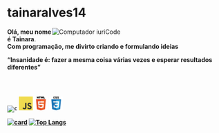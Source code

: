 # tainaralves14
<img src="https://raw.githubusercontent.com/MicaelliMedeiros/micaellimedeiros/master/image/computer-illustration.png" min-width="400px" max-width="400px" width="400px" align="right" alt="Computador iuriCode">

<p align="left"> 
 <strong> Olá, meu nome é Tainara</strong>.<br>
 <strong>Com programação, me divirto criando e formulando ideias<strong>
 
 
 <strong>“Insanidade é: fazer a mesma coisa várias vezes e esperar resultados diferentes”<strong>
 
</p>
<img 
  src["https://www.canva.com/design/DAFLA8HzGkg/yhAf35-15vLCl2HOYX5dJg/watchutm_content=DAFLA8HzGkg&utm_campaign=designshare&utm_medium=link&utm_source=publishsharelink"](https://www.canva.com/design/DAFLA8HzGkg/view)>

 ##
 
 
<code><img height="32" src="https://cdn.iconscout.com/icon/free/png-512/c-programming-569564.png" alt="c"/></code>
<code><img height="32" src="https://raw.githubusercontent.com/github/explore/80688e429a7d4ef2fca1e82350fe8e3517d3494d/topics/javascript/javascript.png" alt="Javascript"/></code>
<code><img height="32" src="https://raw.githubusercontent.com/github/explore/80688e429a7d4ef2fca1e82350fe8e3517d3494d/topics/html/html.png" alt="HTML5"/></code>
<code><img height="32" src="https://raw.githubusercontent.com/github/explore/80688e429a7d4ef2fca1e82350fe8e3517d3494d/topics/css/css.png" alt="CSS"/></code>



  
  
  
  

[![card](https://github-readme-stats.vercel.app/api?username=tainaraalves14&theme=default&show_icons=true)](https://github.com/tainaraalves14/github-readme-stats) [![Top Langs](https://github-readme-stats.vercel.app/api/top-langs/?username=tainaraalves14&hide=javascript,html)](https://github.com/tainaraalves14/github-readme-stats)
